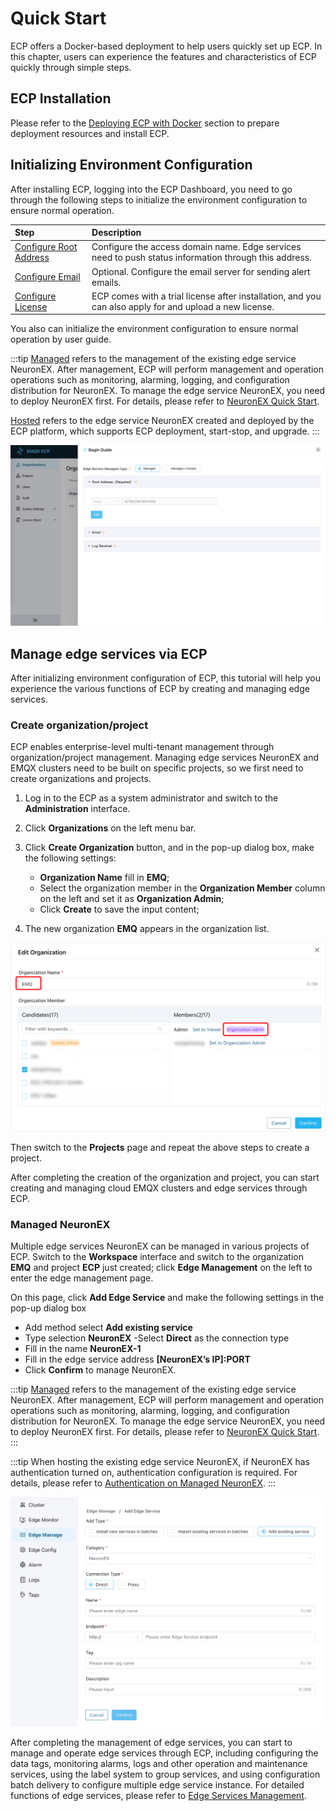 # Quick Start

ECP offers a Docker-based deployment to help users quickly set up ECP. In this chapter, users can experience the features and characteristics of ECP quickly through simple steps.

## ECP Installation

Please refer to the [Deploying ECP with Docker](../install/install_ecp_on_linux.md) section to prepare deployment resources and install ECP.

## Initializing Environment Configuration

After installing ECP, logging into the ECP Dashboard, you need to go through the following steps to initialize the environment configuration to ensure normal operation.

| Step                                                                               | Description                                                                                             |
| :--------------------------------------------------------------------------------- | :------------------------------------------------------------------------------------------------------ |
| [Configure Root Address](../system_admin/general_config.md#configure-root-address) | Configure the access domain name. Edge services need to push status information through this address.   |
| [Configure Email](../system_admin/general_config.md#configure-emails)              | Optional. Configure the email server for sending alert emails.                                          |
| [Configure License](../install/license_setting.md#configure-license)               | ECP comes with a trial license after installation, and you can also apply for and upload a new license. |

You also can initialize the environment configuration to ensure normal operation by user guide.

:::tip
[Managed](../index.md#key-concepts) refers to the management of the existing edge service NeuronEX. After management, ECP will perform management and operation operations such as monitoring, alarming, logging, and configuration distribution for NeuronEX. To manage the edge service NeuronEX, you need to deploy NeuronEX first. For details, please refer to [NeuronEX Quick Start](https://docs.emqx.com/en/neuronex/latest/quick-start/quick-start.html).

[Hosted](../index.md#KeyConcepts) refers to the edge service NeuronEX created and deployed by the ECP platform, which supports ECP deployment, start-stop, and upgrade.
:::

![user-guide](./_assets/user-guide.png)

## Manage edge services via ECP

After initializing environment configuration of ECP, this tutorial will help you experience the various functions of ECP by creating and managing edge services.

### Create organization/project

ECP enables enterprise-level multi-tenant management through organization/project management. Managing edge services NeuronEX and EMQX clusters need to be built on specific projects, so we first need to create organizations and projects.

1. Log in to the ECP as a system administrator and switch to the **Administration** interface.
2. Click **Organizations** on the left menu bar.
3. Click **Create Organization** button, and in the pop-up dialog box, make the following settings:

   - **Organization Name** fill in **EMQ**;
   - Select the organization member in the **Organization Member** column on the left and set it as **Organization Admin**;
   - Click **Create** to save the input content;

4. The new organization **EMQ** appears in the organization list.

![quick-org](./_assets/quick-org.png)

Then switch to the **Projects** page and repeat the above steps to create a project.

After completing the creation of the organization and project, you can start creating and managing cloud EMQX clusters and edge services through ECP.

### Managed NeuronEX

Multiple edge services NeuronEX can be managed in various projects of ECP. Switch to the **Workspace** interface and switch to the organization **EMQ** and project **ECP** just created; click **Edge Management** on the left to enter the edge management page.

On this page, click **Add Edge Service** and make the following settings in the pop-up dialog box

- Add method select **Add existing service**
- Type selection **NeuronEX**
  -Select **Direct** as the connection type
- Fill in the name **NeuronEX-1**
- Fill in the edge service address **[NeuronEX’s IP]:PORT**
- Click **Confirm** to manage NeuronEX.

:::tip
[Managed](../index.md#key-concepts) refers to the management of the existing edge service NeuronEX. After management, ECP will perform management and operation operations such as monitoring, alarming, logging, and configuration distribution for NeuronEX. To manage the edge service NeuronEX, you need to deploy NeuronEX first. For details, please refer to [NeuronEX Quick Start](https://docs.emqx.com/en/neuronex/latest/quick-start/quick-start.html).
:::

:::tip
When hosting the existing edge service NeuronEX, if NeuronEX has authentication turned on, authentication configuration is required. For details, please refer to [Authentication on Managed NeuronEX](../edge_service/e2c.md#authentication-on-managed-neuronex).
:::

![console](./_assets/quick-workspace-edge-install.png)

After completing the management of edge services, you can start to manage and operate edge services through ECP, including configuring the data tags, monitoring alarms, logs and other operation and maintenance services, using the label system to group services, and using configuration batch delivery to configure multiple edge service instance. For detailed functions of edge services, please refer to [Edge Services Management](../edge_service/introduction).
